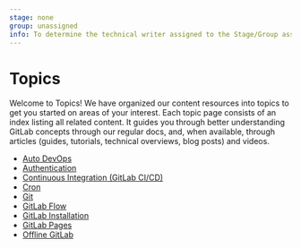 ```yaml
---
stage: none
group: unassigned
info: To determine the technical writer assigned to the Stage/Group associated with this page, see https://about.gitlab.com/handbook/engineering/ux/technical-writing/#assignments
---
```


# Topics

Welcome to Topics! We have organized our content resources into topics
to get you started on areas of your interest. Each topic page
consists of an index listing all related content. It guides
you through better understanding GitLab concepts
through our regular docs, and, when available, through articles (guides,
tutorials, technical overviews, blog posts) and videos.

- [Auto DevOps](autodevops/index.md)
- [Authentication](authentication/index.md)
- [Continuous Integration (GitLab CI/CD)](../ci/README.md)
- [Cron](cron/index.md)
- [Git](git/index.md)
- [GitLab Flow](gitlab_flow.md)
- [GitLab Installation](../install/index.md)
- [GitLab Pages](../user/project/pages/index.md)
- [Offline GitLab](offline/index.md)
